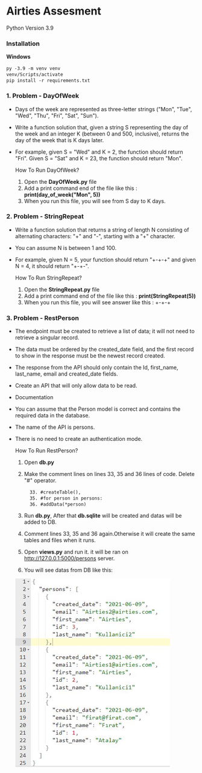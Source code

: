 # Airties Assesment

Python Version 3.9

### Installation 
 **Windows**
   
	py -3.9 -m venv venv
	venv/Scripts/activate
	pip install -r requirements.txt

### 1. Problem - DayOfWeek
 
- Days of the week are represented as three-letter strings ("Mon", "Tue", "Wed", "Thu", "Fri", "Sat", "Sun").
- Write a function solution that, given a string S representing the day of the week and an integer K (between 0 and 500, inclusive), returns the day of the week that is K days later.
- For example, given S = "Wed" and K = 2, the function should return "Fri". Given S = "Sat" and K = 23, the function should return "Mon".


	How To Run DayOfWeek?
   1. Open the **DayOfWeek.py** file
   2. Add a print command end of the file like this : **print(day_of_week("Mon", 5))**
   3. When you run this file, you will see from S day to K days.


### 2. Problem - StringRepeat

- Write a function solution that returns a string of length N consisting of alternating characters: "+" and "-", starting with a "+" character. 
- You can assume N is between 1 and 100.
- For example, given N = 5, your function should return "+-+-+" and given N = 4, it should return "+-+-".


	How To Run StringRepeat?
   1. Open the **StringRepeat.py** file
   2. Add a print command end of the file like this : **print(StringRepeat(5))**
   3. When you run this file, you will see answer like this : +-+-+




### 3. Problem - RestPerson


- The endpoint must be created to retrieve a list of data; it will not need to retrieve a singular record.
- The data must be ordered by the created_date field, and the first record to show in the response must be the newest record created.
- The response from the API should only contain the Id, first_name, last_name, email and created_date fields.
- Create an API that will only allow data to be read. 
- Documentation
- You can assume that the Person model is correct and contains the required data in the database.
- The name of the API is persons.
- There is no need to create an authentication mode.



	How To Run RestPerson?
  1. Open **db.py**
  2. Make the comment lines on lines 33, 35 and 36 lines of code. Delete "#" operator.
 
           33. #createTable(),   
           35. #for person in persons: 
           36. #addData(*person)  
  3. Run **db.py**, After that **db.sqlite** will be created and datas will be added to DB.
  4. Comment lines 33, 35 and 36 again.Otherwise it will create the same tables and files when it runs.
  5. Open **views.py** and run it. it will be ran on http://127.0.0.1:5000/persons server. 
  6. You will see datas from DB like this: 


	![](ReadmeDocs/json.jpg)

